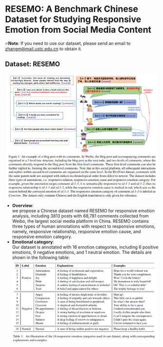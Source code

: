 # RESEMO: A Benchmark Chinese Dataset for Studying Responsive Emotion from Social Media Content

🔥**Note**: If you need to use our dataset, please send an email to zhangm@mail.ustc.edu.cn to obtain it.

## Dataset: RESEMO
![](image.png)

- **Overview**: <br>
we propose a Chinese dataset named RESEMO for responsive emotion analysis, including 3813 posts with 68,781 comments collected from Weibo, the largest social media platform in China. RESEMO contains three types of human annotations with
respect to responsive emotions, namely, responsive relationship, responsive emotion cause, and responsive emotion category.
- **Emotional category**: <br>
Our dataset is annotated with 16 emotion categories, including 6 positive emotions, 9 negative emotions, and 1 neutral emotion. The details are shown in the following table:
![](image2.png)


